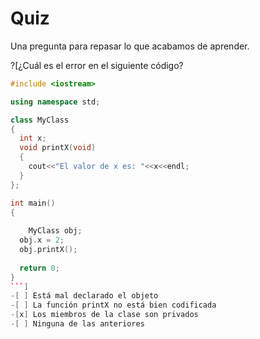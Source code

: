 # Quiz

Una pregunta para repasar lo que acabamos de aprender.

?[¿Cuál es el error en el siguiente código?
```cpp
#include <iostream>

using namespace std;

class MyClass
{
  int x;
  void printX(void)
  {
    cout<<"El valor de x es: "<<x<<endl;
  }
};

int main()
{
	
	MyClass obj;
  obj.x = 2;
  obj.printX();
  
  return 0;
}
```]
-[ ] Está mal declarado el objeto
-[ ] La función printX no está bien codificada 
-[x] Los miembros de la clase son privados
-[ ] Ninguna de las anteriores
